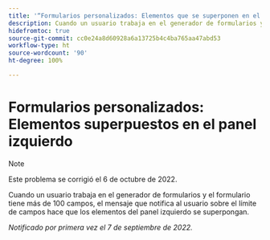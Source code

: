 ```yaml
---
title: '“Formularios personalizados: Elementos que se superponen en el panel izquierdo.”'
description: Cuando un usuario trabaja en el generador de formularios y el formulario tiene más de 100 campos, el mensaje que notifica al usuario sobre el límite de campos hace que los elementos del panel izquierdo se superpongan.
hidefromtoc: true
source-git-commit: cc0e24a8d60928a6a13725b4c4ba765aa47abd53
workflow-type: ht
source-wordcount: '90'
ht-degree: 100%

---
```



# Formularios personalizados: Elementos superpuestos en el panel izquierdo

>[!NOTE]
>
>Este problema se corrigió el 6 de octubre de 2022.

Cuando un usuario trabaja en el generador de formularios y el formulario tiene más de 100 campos, el mensaje que notifica al usuario sobre el límite de campos hace que los elementos del panel izquierdo se superpongan.

_Notificado por primera vez el 7 de septiembre de 2022._

